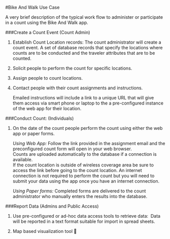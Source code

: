 #Bike And Walk Use Case

A very brief description of the typical work flow to administer or participate in a count using the Bike And Walk app.

###Create a Count Event (Count Admin)

1.	Establish Count Location records:
	The count administrator will create a count event. A set of database records that specify the locations where counts are to be conducted and the traveler attributes that are to be counted.

2.	Solicit people to perform the count for specific locations.

3.	Assign people to count locations.

4.	Contact people with their count assignments and instructions.

	Emailed instructions will include a link to a unique URL that will give them access via smart phone or laptop to the a pre-configured instance of the web app for their location.

###Conduct Count: (Individuals)

1.	On the date of the count people perform the count using either the web app or paper forms.

	*Using Web App:* Follow the link provided in the assignment email and the preconfigured count form will open in your web browser.   
		Counts are uploaded automatically to the database if a connection is available.     
		If the count location is outside of wireless coverage area be sure to access the link before going to the count location. An internet connection is not required to perform the count but you will need to submit your data using the app once you have an internet connection. 
		
	*Using Paper forms:* Completed forms are delivered to the count administrator who manually enters the results into the database.
		
###Report Data (Admins and Public Access)

1.	Use pre-configured or ad-hoc data access tools to retrieve data: 	Data will be reported in a text format suitable for import in spread sheets.
	
2.	Map based visualization tool
